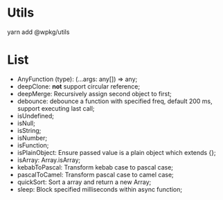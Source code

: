 # Utils
yarn add @wpkg/utils

# List
+ AnyFunction (type): (...args: any[]) => any;
+ deepClone: **not** support circular reference;
+ deepMerge: Recursively assign second object to first;
+ debounce: debounce a function with specified freq, default 200 ms, support executing last call;
+ isUndefined;
+ isNull;
+ isString;
+ isNumber;
+ isFunction;
+ isPlainObject: Ensure passed value is a plain object which extends {};
+ isArray: Array.isArray;
+ kebabToPascal: Transform kebab case to pascal case;
+ pascalToCamel: Transform pascal case to camel case;
+ quickSort: Sort a array and return a new Array;
+ sleep: Block specified milliseconds within async function;
